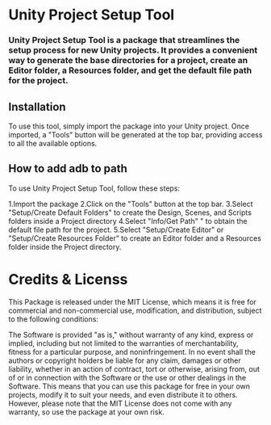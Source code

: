 # Unity Project Setup Tool #
### Unity Project Setup Tool is a package that streamlines the setup process for new Unity projects. It provides a convenient way to generate the base directories for a project, create an Editor folder, a Resources folder, and get the default file path for the project. ###

## Installation ##
To use this tool, simply import the package into your Unity project. Once imported, a "Tools" button will be generated at the top bar, providing access to all the available options.

## How to add adb to path ## 
To use Unity Project Setup Tool, follow these steps:

1.Import the package
2.Click on the "Tools" button at the top bar.
3.Select "Setup/Create Default Folders" to create the Design, Scenes, and Scripts folders inside a Project directory
4.Select "Info/Get Path" " to obtain the default file path for the project.
5.Select "Setup/Create Editor" or "Setup/Create Resources Folder" to create an Editor folder and a Resources folder inside the Project directory.


# Credits & Licenss #
This Package is released under the MIT License, which means it is free for commercial and non-commercial use, modification, and distribution, subject to the following conditions:

The Software is provided "as is," without warranty of any kind, express or implied, including but not limited to the warranties of merchantability, fitness for a particular purpose, and noninfringement. In no event shall the authors or copyright holders be liable for any claim, damages or other liability, whether in an action of contract, tort or otherwise, arising from, out of or in connection with the Software or the use or other dealings in the Software. This means that you can use this package for free in your own projects, modify it to suit your needs, and even distribute it to others. However, please note that the MIT License does not come with any warranty, so use the package at your own risk.
